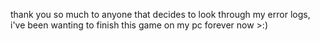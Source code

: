 thank you so much to anyone that decides to look through my error logs, i've been wanting to finish this game on my pc forever now >:)
